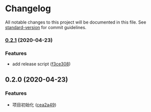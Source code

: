 # Changelog

All notable changes to this project will be documented in this file. See [standard-version](https://github.com/conventional-changelog/standard-version) for commit guidelines.

### [0.2.1](https://github.com/HarryQQ/qhr-template/compare/prefix_v0.2.0...prefix_v0.2.1) (2020-04-23)


### Features

* add release script ([f3ce308](https://github.com/HarryQQ/qhr-template/commit/f3ce308dace2aae13aedf675e5b5c77a9952689b))

## 0.2.0 (2020-04-23)


### Features

* 项目初始化 ([cea2a49](https://github.com/HarryQQ/qhr-template/commit/cea2a499b8641c9c86a551133424e51188a37332))
